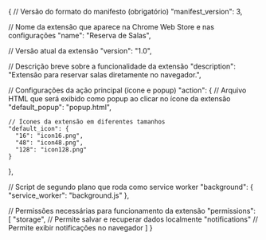 {
  // Versão do formato do manifesto (obrigatório)
  "manifest_version": 3,

  // Nome da extensão que aparece na Chrome Web Store e nas configurações
  "name": "Reserva de Salas",

  // Versão atual da extensão
  "version": "1.0",

  // Descrição breve sobre a funcionalidade da extensão
  "description": "Extensão para reservar salas diretamente no navegador.",

  // Configurações da ação principal (ícone e popup)
  "action": {
    // Arquivo HTML que será exibido como popup ao clicar no ícone da extensão
    "default_popup": "popup.html",

    // Ícones da extensão em diferentes tamanhos
    "default_icon": {
      "16": "icon16.png",
      "48": "icon48.png",
      "128": "icon128.png"
    }
  },

  // Script de segundo plano que roda como service worker
  "background": {
    "service_worker": "background.js"
  },

  // Permissões necessárias para funcionamento da extensão
  "permissions": [
    "storage",        // Permite salvar e recuperar dados localmente
    "notifications"   // Permite exibir notificações no navegador
  ]
}

